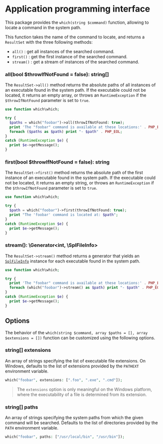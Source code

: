# Application programming interface
This package provides the `which(string $command)` function, allowing to locate a command in the system path.

This function takes the name of the command to locate, and returns a `ResultSet` with the three following methods:

- `all()` : get all instances of the searched command.
- `first()` : get the first instance of the searched command.
- `stream()` : get a stream of instances of the searched command.

### **all(bool $throwIfNotFound = false)**: string[]
The `ResultSet->all()` method returns the absolute paths of all instances of an executable found in the system path.
If the executable could not be located, it returns an empty array, or throws an `RuntimeException` if the `$throwIfNotFound` parameter is set to `true`.

``` php
use function which\which;

try {
  $paths = which("foobar")->all(throwIfNotFound: true);
  print 'The "foobar" command is available at these locations:' . PHP_EOL;
  foreach ($paths as $path) print "- $path" . PHP_EOL;
}
catch (RuntimeException $e) {
  print $e->getMessage();
}
```

### **first(bool $throwIfNotFound = false)**: string
The `ResultSet->first()` method returns the absolute path of the first instance of an executable found in the system path.
If the executable could not be located, it returns an empty string, or throws an `RuntimeException` if the `$throwIfNotFound` parameter is set to `true`.

``` php
use function which\which;

try {
  $path = which("foobar")->first(throwIfNotFound: true);
  print "The 'foobar' command is located at: $path";
}
catch (RuntimeException $e) {
  print $e->getMessage();
}
```

### **stream()**: \Generator&lt;int, \SplFileInfo&gt;
The `ResultSet->stream()` method returns a generator that yields an [`SplFileInfo`](https://www.php.net/manual/en/class.splfileinfo.php) instance for each executable found in the system path.

``` php
use function which\which;

try {
  print 'The "foobar" command is available at these locations:' . PHP_EOL;
  foreach (which("foobar")->stream() as $path) print "- $path" . PHP_EOL;
}
catch (RuntimeException $e) {
  print $e->getMessage();
}
```

## Options
The behavior of the `which(string $command, array $paths = [], array $extensions = [])` function can be customized using the following options.

### string[] **extensions**
An array of strings specifying the list of executable file extensions.
On Windows, defaults to the list of extensions provided by the `PATHEXT` environment variable.

``` php
which("foobar", extensions: [".foo", ".exe", ".cmd"]);
```

> The `extensions` option is only meaningful on the Windows platform, where the executability of a file is determined from its extension.

### string[] **paths**
An array of strings specifying the system paths from which the given command will be searched.
Defaults to the list of directories provided by the `PATH` environment variable.

``` php
which("foobar", paths: ["/usr/local/bin", "/usr/bin"]);
```

